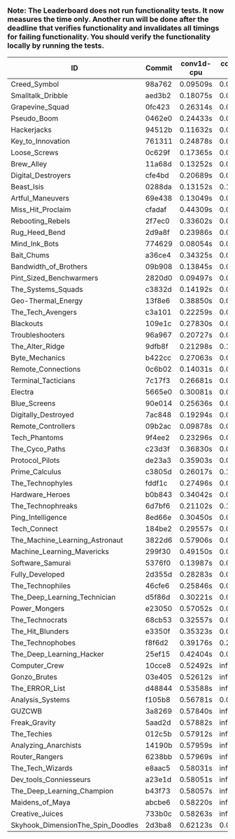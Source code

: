 ### Note: The Leaderboard does not run functionality tests. It now measures the time only. Another run will be done after the deadline that verifies functionality and invalidates all timings for failing functionality. You should verify the functionality locally by running the tests.

|ID|Commit|conv1d-cpu|conv1d-gpu|DWSPConv2D-gpu|gemm-gpu|avg|
|-|-|-|-|-|-|-|
|Creed_Symbol|98a762|0.09509s|0.04759s|3.39128s|2.08244s|1.40410s|
|Smalltalk_Dribble|aed3b2|0.18075s|0.06840s|3.36144s|2.14287s|1.43836s|
|Grapevine_Squad|0fc423|0.26314s|0.06891s|3.41469s|2.02048s|1.44181s|
|Pseudo_Boom|0462e0|0.24433s|0.04756s|3.35507s|2.14199s|1.44724s|
|Hackerjacks|94512b|0.11632s|0.06633s|3.46931s|2.15260s|1.45114s|
|Key_to_Innovation|761311|0.24878s|0.04977s|3.44091s|2.09817s|1.45941s|
|Loose_Screws|0c629f|0.17365s|0.07801s|3.48169s|2.11254s|1.46147s|
|Brew_Alley|11a68d|0.13252s|0.05111s|3.50406s|2.17562s|1.46583s|
|Digital_Destroyers|cfe4bd|0.20689s|0.06941s|3.36794s|2.22103s|1.46632s|
|Beast_Isis|0288da|0.13152s|0.11586s|3.50286s|2.12111s|1.46784s|
|Artful_Maneuvers|69e438|0.13049s|0.07940s|3.49328s|2.22199s|1.48129s|
|Miss_Hit_Proclaim|cfadaf|0.44309s|0.07733s|3.39989s|2.06368s|1.49600s|
|Rebooting_Rebels|2f7ec0|0.33602s|0.06878s|3.39144s|2.18857s|1.49620s|
|Rug_Heed_Bend|2d9a8f|0.23986s|0.06324s|3.37912s|2.31278s|1.49875s|
|Mind_Ink_Bots|774629|0.08054s|0.07246s|3.64397s|2.29952s|1.52412s|
|Bait_Chums|a36ce4|0.34325s|0.08676s|3.39879s|2.27216s|1.52524s|
|Bandwidth_of_Brothers|09b908|0.13845s|0.07619s|3.61036s|2.30124s|1.53156s|
|Pint_Sized_Benchwarmers|2820d0|0.09497s|0.05979s|3.48283s|2.51423s|1.53796s|
|The_Systems_Squads|c3832d|0.14192s|0.05189s|3.68167s|2.31011s|1.54640s|
|Geo-Thermal_Energy|13f8e6|0.38850s|0.07814s|3.47043s|2.25144s|1.54713s|
|The_Tech_Avengers|c3a101|0.22259s|0.06920s|3.64303s|2.29925s|1.55852s|
|Blackouts|109e1c|0.27830s|0.07066s|3.46916s|2.43570s|1.56346s|
|Troubleshooters|96a967|0.20727s|0.06586s|3.64929s|2.33609s|1.56462s|
|The_Alter_Ridge|9dfb8f|0.21298s|0.10810s|3.62392s|2.31731s|1.56558s|
|Byte_Mechanics|b422cc|0.27063s|0.06671s|3.46746s|2.46946s|1.56856s|
|Remote_Connections|0c6b02|0.14031s|0.05431s|3.76545s|2.34196s|1.57551s|
|Terminal_Tacticians|7c17f3|0.26681s|0.07400s|3.62237s|2.34332s|1.57663s|
|Electra|5665e0|0.30081s|0.08141s|3.65093s|2.28539s|1.57964s|
|Blue_Screens|90e014|0.25636s|0.06785s|3.47104s|2.55146s|1.58668s|
|Digitally_Destroyed|7ac848|0.19294s|0.07242s|3.67384s|2.41516s|1.58859s|
|Remote_Controllers|09b2ac|0.09878s|0.05453s|3.86870s|2.33732s|1.58983s|
|Tech_Phantoms|9f4ee2|0.23296s|0.09494s|3.63989s|2.41919s|1.59675s|
|The_Cyco_Paths|c23d3f|0.36830s|0.08502s|3.65244s|2.28408s|1.59746s|
|Protocol_Pilots|de23a3|0.35903s|0.07806s|3.65598s|2.30392s|1.59924s|
|Prime_Calculus|c3805d|0.26017s|0.11037s|3.61134s|2.42000s|1.60047s|
|The_Technophyles|fddf1c|0.27496s|0.05166s|3.75584s|2.33212s|1.60365s|
|Hardware_Heroes|b0b843|0.34042s|0.08557s|3.64002s|2.35025s|1.60406s|
|The_Technophreaks|6d7bf6|0.21102s|0.16397s|3.70091s|2.35191s|1.60695s|
|Ping_Intelligence|8ed66e|0.30450s|0.06852s|3.72696s|2.37870s|1.61967s|
|Tech_Connect|184be2|0.29557s|0.07676s|3.64407s|2.46857s|1.62124s|
|The_Machine_Learning_Astronaut|3822d6|0.57906s|0.08463s|3.66816s|2.44540s|1.69431s|
|Machine_Learning_Mavericks|299f30|0.49150s|0.08133s|3.67164s|2.66553s|1.72750s|
|Software_Samurai|5376f0|0.13987s|0.05511s|3.69948s|3.10946s|1.75098s|
|Fully_Developed|2d355d|0.28283s|0.07420s|3.64101s|3.09341s|1.77286s|
|The_Technophiles|46cfe6|0.25846s|0.07435s|3.63741s|4.94651s|2.22918s|
|The_Deep_Learning_Technician|d5f86d|0.30221s|0.07604s|3.64398s|4.96631s|2.24713s|
|Power_Mongers|e23050|0.57052s|0.05511s|3.64561s|4.84520s|2.27911s|
|The_Technocrats|68cb53|0.32557s|0.09529s|3.76655s|6.20282s|2.59756s|
|The_Hit_Blunders|e3350f|0.35323s|0.06578s|infs|4.85634s|infs|
|The_Technophobes|f8f6d2|0.39176s|0.21566s|infs|2.34987s|infs|
|The_Deep_Learning_Hacker|25ef15|0.42404s|0.08251s|infs|4.97908s|infs|
|Computer_Crew|10cce8|0.52492s|infs|infs|4.78718s|infs|
|Gonzo_Brutes|03e405|0.52612s|infs|infs|4.84839s|infs|
|The_ERROR_List|d48844|0.53588s|infs|infs|4.95505s|infs|
|Analysis_Systems|f105b8|0.56781s|0.05409s|infs|infs|infs|
|GUZCWB|3a8269|0.57840s|infs|infs|4.94173s|infs|
|Freak_Gravity|5aad2d|0.57882s|infs|infs|4.92965s|infs|
|The_Techies|012c5b|0.57912s|infs|infs|4.96015s|infs|
|Analyzing_Anarchists|14190b|0.57959s|infs|infs|4.91721s|infs|
|Router_Rangers|6238bb|0.57969s|infs|infs|4.93623s|infs|
|The_Tech_Wizards|e8aac5|0.58031s|infs|infs|4.94715s|infs|
|Dev_tools_Conniesseurs|a23e1d|0.58051s|infs|infs|4.94460s|infs|
|The_Deep_Learning_Champion|b43f73|0.58057s|infs|infs|4.99845s|infs|
|Maidens_of_Maya|abcbe6|0.58220s|infs|infs|4.93237s|infs|
|Creative_Juices|733b0c|0.58263s|infs|infs|4.92451s|infs|
|Skyhook_DimensionThe_Spin_Doodles|2d3ba8|0.62123s|0.07710s|infs|2.83321s|infs|
